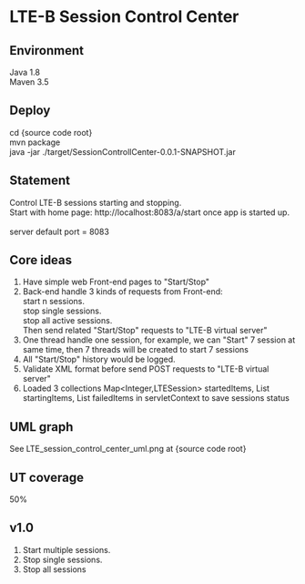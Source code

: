 LTE-B Session Control Center
===========================

Environment
---
Java 1.8<br>
Maven 3.5<br>

Deploy
---
cd {source code root}<br>
mvn package<br>
java -jar ./target/SessionControllCenter-0.0.1-SNAPSHOT.jar<br>


Statement
---
Control LTE-B sessions starting and stopping.<br>
Start with home page: http://localhost:8083/a/start once app is started up.<br>
<br>
server default port = 8083<br>

Core ideas
---
1. Have simple web Front-end pages to "Start/Stop"<br>
2. Back-end handle 3 kinds of requests from Front-end:<br>
    start n sessions.<br>
    stop single sessions.<br>
    stop all active sessions.<br>
   Then send related "Start/Stop" requests to "LTE-B virtual server"<br>
3. One thread handle one session, for example, we can "Start" 7 session at same time, then 7 threads will be created to start 7 sessions<br>
4. All "Start/Stop" history would be logged.<br>
5. Validate XML format before send POST requests to  "LTE-B virtual server"
6. Loaded 3 collections Map<Integer,LTESession> startedItems, List<LTESession> startingItems, List<LTESession> failedItems in servletContext to save sessions status<br>

UML graph
---
See LTE_session_control_center_uml.png at {source code root}<br>

UT coverage
---
50%

v1.0
---
1. Start multiple sessions.<br>
2. Stop single sessions.<br>
3. Stop all sessions<br>

